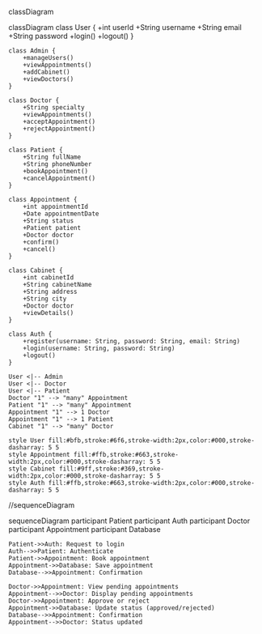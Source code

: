 classDiagram
  


  classDiagram
    class User {
        +int userId
        +String username
        +String email
        +String password
        +login()
        +logout()
    }

    class Admin {
        +manageUsers()
        +viewAppointments()
        +addCabinet()
        +viewDoctors()
    }

    class Doctor {
        +String specialty
        +viewAppointments()
        +acceptAppointment()
        +rejectAppointment()
    }

    class Patient {
        +String fullName
        +String phoneNumber
        +bookAppointment()
        +cancelAppointment()
    }

    class Appointment {
        +int appointmentId
        +Date appointmentDate
        +String status
        +Patient patient
        +Doctor doctor
        +confirm()
        +cancel()
    }

    class Cabinet {
        +int cabinetId
        +String cabinetName
        +String address
        +String city
        +Doctor doctor
        +viewDetails()
    }

    class Auth {
        +register(username: String, password: String, email: String)
        +login(username: String, password: String)
        +logout()
    }

    User <|-- Admin
    User <|-- Doctor
    User <|-- Patient
    Doctor "1" --> "many" Appointment
    Patient "1" --> "many" Appointment
    Appointment "1" --> 1 Doctor
    Appointment "1" --> 1 Patient
    Cabinet "1" --> "many" Doctor

    style User fill:#bfb,stroke:#6f6,stroke-width:2px,color:#000,stroke-dasharray: 5 5
    style Appointment fill:#ffb,stroke:#663,stroke-width:2px,color:#000,stroke-dasharray: 5 5
    style Cabinet fill:#9ff,stroke:#369,stroke-width:2px,color:#000,stroke-dasharray: 5 5
    style Auth fill:#ffb,stroke:#663,stroke-width:2px,color:#000,stroke-dasharray: 5 5






//sequenceDiagram


sequenceDiagram
    participant Patient
    participant Auth
    participant Doctor
    participant Appointment
    participant Database

    Patient->>Auth: Request to login
    Auth-->>Patient: Authenticate
    Patient->>Appointment: Book appointment
    Appointment->>Database: Save appointment
    Database-->>Appointment: Confirmation
    
    Doctor->>Appointment: View pending appointments
    Appointment-->>Doctor: Display pending appointments
    Doctor->>Appointment: Approve or reject
    Appointment->>Database: Update status (approved/rejected)
    Database-->>Appointment: Confirmation
    Appointment-->>Doctor: Status updated
